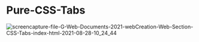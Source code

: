 # Pure-CSS-Tabs
![screencapture-file-G-Web-Documents-2021-webCreation-Web-Section-CSS-Tabs-index-html-2021-08-28-10_24_44](https://user-images.githubusercontent.com/62649759/131206042-8a4750e9-d938-4cbe-a224-f0efbcefedb9.jpg)

